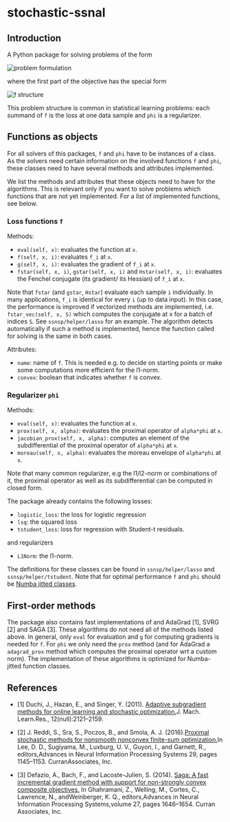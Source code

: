 # stochastic-ssnal

## Introduction
A Python package for solving problems of the form

<img src="https://latex.codecogs.com/gif.latex?\min_xf(x)+\varphi(x)" title="problem formulation"/>

where the first part of the objective has the special form

<img src="https://latex.codecogs.com/gif.latex?f(x)=\frac{1}{N}\sum_{i=1}^{N}f_i(A_ix)" title="f structure"/>

This problem structure is common in statistical learning problems: each summand of `f` is the loss at one data sample and `phi` is a regularizer.

## Functions as objects
For all solvers of this packages, `f` and `phi` have to be instances of a class. As the solvers need certain information on the involved functions `f` and `phi`, these classes need to have several methods and attributes implemented.

We list the methods and attributes that these objects need to have for the algorithms. This is relevant only if you want to solve problems which functions that are not yet implemented. For a list of implemented functions, see below.

### Loss functions `f`
Methods:
* `eval(self, x)`: evaluates the function at `x`.
* `f(self, x, i)`: evaluates `f_i` at `x`.
* `g(self, x, i)`: evaluates the gradient of `f_i` at `x`.
* `fstar(self, x, i)`, `gstar(self, x, i)` and `Hstar(self, x, i)`: evaluates the Fenchel conjugate (its gradient/ its Hessian) of `f_i` at `x`.

Note that `fstar` (and `gstar`, `Hstar`) evaluate each sample `i` individually. In many applications, `f_i` is identical for every `i` (up to data input). In this case, the performance is improved if vectorized methods are implemented, i.e. `fstar_vec(self, x, S)` which computes the conjugate at x for a batch of indices `S`. See `ssnsp/helper/lasso` for an example. The algorithm detects automatically if such a method is implemented, hence the function called for solving is the same in both cases.


Attributes:
* `name`: name of `f`. This is needed e.g. to decide on starting points or make some computations more efficient for the l1-norm.
* `convex`: boolean that indicates whether `f` is convex.

### Regularizer `phi`

Methods:
* `eval(self, x)`: evaluates the function at `x`.
* `prox(self, x, alpha)`: evaluates the proximal operator of `alpha*phi` at `x`.
* `jacobian_prox(self, x, alpha)`: computes an element of the subdifferential of the proximal operator of `alpha*phi` at `x`.
* `moreau(self, x, alpha)`: evaluates the moreau envelope of `alpha*phi` at `x`.

Note that many common regularizer, e.g the l1/l2-norm or combinations of it, the proximal operator as well as its subdifferential can be computed in closed form.

The package already contains the following losses:
* `logistic_loss`: the loss for logistic regression
* `lsq`: the squared loss
* `tstudent_loss`: loss for regression with Student-t residuals.

and regularizers
* `L1Norm`: the l1-norm. 

The definitions for these classes can be found in `ssnsp/helper/lasso` and `ssnsp/helper/tstudent`. Note that for optimal performance `f` and `phi` should be [Numba jitted classes](https://numba.pydata.org/numba-doc/dev/user/jitclass.html).


## First-order methods
The package also contains fast implementations of and AdaGrad [1], SVRG [2] and SAGA [3]. These algorithms do not need all of the methods listed above. In general, only `eval` for evaluation and `g` for computing gradients is needed for `f`. For `phi` we only need the `prox` method (and for AdaGrad a `adagrad_prox` method which computes the proximal operator wrt a custom norm).
The implementation of these algorithms is optimized for Numba-jitted function classes.




## References 

* [1] Duchi, J., Hazan, E., and Singer, Y. (2011).  [Adaptive subgradient methods for online learning and stochastic optimization.](https://www.jmlr.org/papers/volume12/duchi11a/duchi11a.pdf)J. Mach. Learn.Res., 12(null):2121–2159.

* [2] J.  Reddi,  S.,  Sra,  S.,  Poczos,  B.,  and  Smola,  A.  J.  (2016).[Proximal stochastic methods for nonsmooth nonconvex finite-sum optimization.](https://papers.nips.cc/paper/2016/hash/291597a100aadd814d197af4f4bab3a7-Abstract.html)In Lee, D. D., Sugiyama, M., Luxburg, U. V., Guyon, I., and Garnett, R., editors,Advances in Neural Information Processing Systems 29, pages 1145–1153. CurranAssociates, Inc.

* [3] Defazio, A., Bach, F., and Lacoste-Julien, S. (2014).  [Saga:  A fast incremental gradient method with support for non-strongly convex composite objectives.](https://papers.nips.cc/paper/2014/file/ede7e2b6d13a41ddf9f4bdef84fdc737-Paper.pdf) In  Ghahramani,  Z.,  Welling,  M.,  Cortes,  C.,  Lawrence,  N.,  andWeinberger, K. Q., editors,Advances in Neural Information Processing Systems,volume 27, pages 1646–1654. Curran Associates, Inc.
